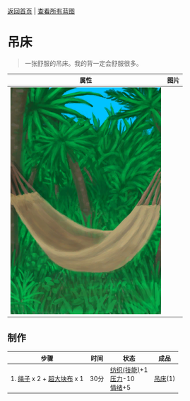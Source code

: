 [返回首页](index.md)   |  [查看所有蓝图](blueprint.md)
# 吊床  
> 一张舒服的吊床。我的背一定会舒服很多。  
  
  属性  |   图片   
 ----  |  ----:   
   |  ![](Sprite/Hammock.png)   
  
## 制作  
步骤  |  时间  |  状态  |  成品  
----  |  ----  |  ----  |  ----  
1. [绳子](Rope.md) x 2 + [超大块布](ClothVeryLarge.md) x 1  |  30分  |  [纺织(技能)](Skill_Tailoring.md)+1<br>[压力](Stress.md)-10<br>[情绪](Morale.md)+5  |  [吊床](Hammock.md)(1)  
